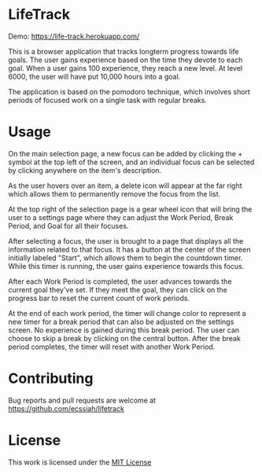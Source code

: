 # LifeTrack

Demo: https://life-track.herokuapp.com/

This is a browser application that tracks longterm progress towards life goals. The user gains experience based on the time they devote to each goal. When a user gains 100 experience, they reach a new level. At level 6000, the user will have put 10,000 hours into a goal. 

The application is based on the pomodoro technique, which involves short periods of focused work on a single task with regular breaks. 

# Usage

On the main selection page, a new focus can be added by clicking the + symbol at the top left of the screen, and an individual focus can be selected by clicking anywhere on the item's description.

As the user hovers over an item, a delete icon will appear at the far right which allows them to permanently remove the focus from the list.

At the top right of the selection page is a gear wheel icon that will bring the user to a settings page where they can adjust the Work Period, Break Period, and Goal for all their focuses.

After selecting a focus, the user is brought to a page that displays all the information related to that focus. It has a button at the center of the screen initially labeled "Start", which allows them to begin the countdown timer. While this timer is running, the user gains experience towards this focus.

After each Work Period is completed, the user advances towards the current goal they've set. If they meet the goal, they can click on the progress bar to reset the current count of work periods.

At the end of each work period, the timer will change color to represent a new timer for a break period that can also be adjusted on the settings screen. No experience is gained during this break period. The user can choose to skip a break by clicking on the central button. After the break period completes, the timer will reset with another Work Period.

# Contributing

Bug reports and pull requests are welcome at https://github.com/ecssiah/lifetrack

# License

This work is licensed under the [MIT License](https://github.com/ecssiah/lifetrack/blob/master/LICENSE.txt)

